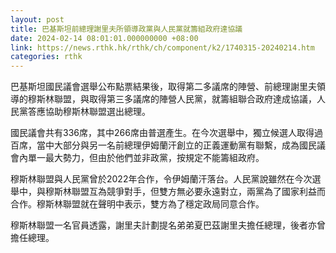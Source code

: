 ```yaml
---
layout: post
title: 巴基斯坦前總理謝里夫所領導政黨與人民黨就籌組政府達協議
date: 2024-02-14 08:01:01.000000000 +08:00
link: https://news.rthk.hk/rthk/ch/component/k2/1740315-20240214.htm
categories: rthk
---
```


巴基斯坦國民議會選舉公布點票結果後，取得第二多議席的陣營、前總理謝里夫領導的穆斯林聯盟，與取得第三多議席的陣營人民黨，就籌組聯合政府達成協議，人民黨答應協助穆斯林聯盟選出總理。

國民議會共有336席，其中266席由普選產生。在今次選舉中，獨立候選人取得過百席，當中大部分與另一名前總理伊姆蘭汗創立的正義運動黨有聯繫，成為國民議會內單一最大勢力，但由於他們並非政黨，按規定不能籌組政府。

穆斯林聯盟與人民黨曾於2022年合作，令伊姆蘭汗落台。人民黨說雖然在今次選舉中，與穆斯林聯盟互為競爭對手，但雙方無必要永遠對立，兩黨為了國家利益而合作。穆斯林聯盟就在聲明中表示，雙方為了穩定政局同意合作。

穆斯林聯盟一名官員透露，謝里夫計劃提名弟弟夏巴茲謝里夫擔任總理，後者亦曾擔任總理。

